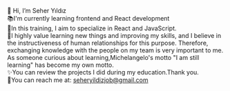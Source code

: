 👋 Hi, I’m Seher Yıldız </br>
📚I'm currently learning frontend and React development </br>
🎯In this training, I aim to specialize in React and JavaScript. </br>
📍I highly value learning new things and improving my skills, and I believe in the instructiveness of human relationships for this purpose. Therefore, exchanging knowledge with the people on my team is very important to me. As someone curious about learning,Michelangelo's motto "I am still learning" has become my own motto. </br>
✨You can review the projects I did during my education.Thank you. </br>
📩You can reach me at: seheryildizjob@gmail.com </br>
